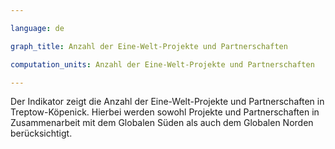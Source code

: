 ```yaml
---

language: de   

graph_title: Anzahl der Eine-Welt-Projekte und Partnerschaften

computation_units: Anzahl der Eine-Welt-Projekte und Partnerschaften

---
```


Der Indikator zeigt die Anzahl der Eine-Welt-Projekte und Partnerschaften in Treptow-Köpenick. 
Hierbei werden sowohl Projekte und Partnerschaften in Zusammenarbeit mit dem Globalen Süden als auch dem Globalen Norden berücksichtigt.
